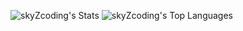 ![skyZcoding's Stats](https://github-readme-stats.vercel.app/api?username=skyZcoding&theme=vue-dark&show_icons=true&hide_border=true&count_private=true)
![skyZcoding's Top Languages](https://github-readme-stats.vercel.app/api/top-langs/?username=skyZcoding&theme=vue-dark&show_icons=true&hide_border=true&layout=compact)
